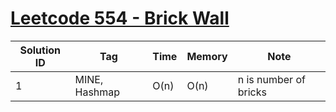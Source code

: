 # [Leetcode 554 - Brick Wall](https://leetcode.com/problems/brick-wall/)

| Solution ID | Tag | Time | Memory | Note |
| ----------- | --- | ---- | ------ | ---- |
| 1 | MINE, Hashmap | O(n) | O(n) | n is number of bricks |